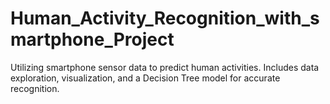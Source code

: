 # Human_Activity_Recognition_with_smartphone_Project
Utilizing smartphone sensor data to predict human activities. Includes data exploration, visualization, and a Decision Tree model for accurate recognition.
